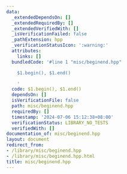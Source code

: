 ```yaml
---
data:
  _extendedDependsOn: []
  _extendedRequiredBy: []
  _extendedVerifiedWith: []
  _isVerificationFailed: false
  _pathExtension: hpp
  _verificationStatusIcon: ':warning:'
  attributes:
    links: []
  bundledCode: '#line 1 "misc/beginend.hpp"

    $1.begin(), $1.end()

    '
  code: $1.begin(), $1.end()
  dependsOn: []
  isVerificationFile: false
  path: misc/beginend.hpp
  requiredBy: []
  timestamp: '2024-07-06 15:12:38+08:00'
  verificationStatus: LIBRARY_NO_TESTS
  verifiedWith: []
documentation_of: misc/beginend.hpp
layout: document
redirect_from:
- /library/misc/beginend.hpp
- /library/misc/beginend.hpp.html
title: misc/beginend.hpp
---
```

